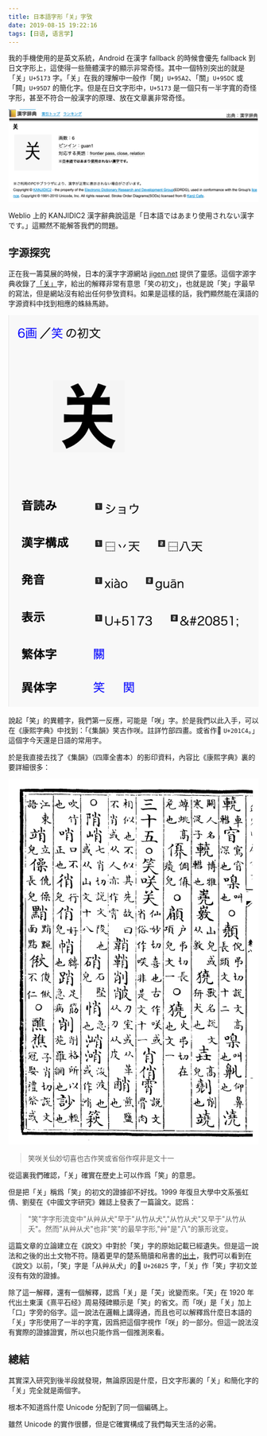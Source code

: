 ```yaml
---
title: 日本語字形「关」字攷
date: 2019-08-15 19:22:16
tags: [日语, 语言学]
---
```


我的手機使用的是英文系統，Android 在漢字 fallback 的時候會優先 fallback 到日文字形上，這使得一些簡體漢字的顯示非常奇怪。其中一個特別突出的就是「关」`U+5173` 字。「关」在我的理解中一般作「関」`U+95A2`、「關」`U+95DC` 或「闗」`U+95D7` 的簡化字。但是在日文字形中，`U+5173` 是一個只有一半字寬的奇怪字形，甚至不符合一般漢字的原理、放在文章裏非常奇怪。

![kanjidic-5173](/static/kanjidic-5173.png)

Weblio 上的 KANJIDIC2 漢字辭典說這是「日本語ではあまり使用されない漢字です。」這顯然不能解答我們的問題。

## 字源探究

正在我一籌莫展的時候，日本的漢字字源網站 [jigen.net](http://jigen.net) 提供了靈感。這個字源字典收錄了[「关」](https://jigen.net/kanji/20851)字，給出的解釋非常有意思「笑の初文」，也就是說「笑」字最早的寫法，但是網站沒有給出任何參攷資料。如果是這樣的話，我們顯然能在漢語的字源資料中找到相應的蛛絲馬跡。

![jigen-5173](/static/jigen-5173.png)

說起「笑」的異體字，我們第一反應，可能是「咲」字。於是我們以此入手，可以在《康熙字典》中找到：「《集韻》笑古作咲。註詳竹部四畫。或省作𠇄 `U+201C4`。」這個字今天還是日語的常用字。

於是我直接去找了《集韻》（四庫全書本）的影印資料，內容比《康熙字典》裏的要詳細很多：

![jiyun-5173](/static/jiyun-5173.png)

> 笑咲关仙妙切喜也古作笑或省俗作㗛非是文十一

從這裏我們確認，「关」確實在歷史上可以作爲「笑」的意思。

但是把「关」稱爲「笑」的初文的證據卻不好找。1999 年復旦大學中文系張虹倩、劉斐在《中國文字研究》雜誌上發表了一篇論文。認爲：

> "笑"字字形流变中"从艸从犬"早于"从竹从犬","从竹从犬"又早于"从竹从夭"。然而"从艸从犬"也非"笑"的最早字形,"艸"是"八"的篆形讹变。

這篇文章的立論建立在《說文》中對於「笑」字的原始記載已經遺失。但是這一說法和之後的出土文物不符。隨着更早的楚系簡牘和帛書的[出土](https://www.zdic.net/zd/zx/cx/%E5%92%B2)，我們可以看到在《說文》以前，「笑」字是「从艸从犬」的𦬦 `U+26B25` 字，「关」作「笑」字初文並沒有有效的證據。

除了這一解釋，還有一個解釋，認爲「关」是「芖」讹變而來。「芖」在 1920 年代出土東漢《熹平石经》周易殘碑顯示是「笑」的省文。而「咲」是「关」加上「口」字旁的俗字。這一說法在邏輯上講得通，而且也可以解釋爲什麼日本語的「关」字形使用了一半的字寬，因爲把這個字視作「咲」的一部分。但這一說法沒有實際的證據證實，所以也只能作爲一個推測來看。

## 總結

其實深入研究到後半段就發現，無論原因是什麼，日文字形裏的「关」和簡化字的「关」完全就是兩個字。

根本不知道爲什麼 Unicode 分配到了同一個編碼上。

雖然 Unicode 的實作很髒，但是它確實構成了我們每天生活的必需。
